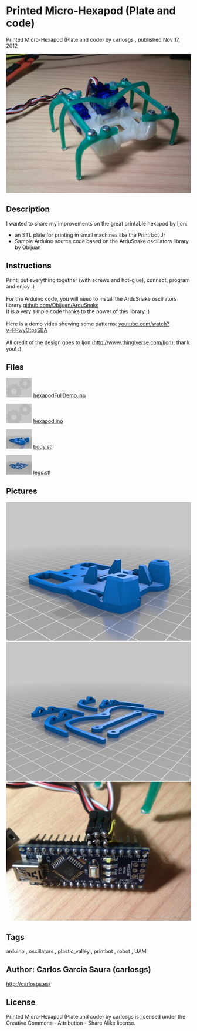 Printed Micro-Hexapod (Plate and code)
===============
Printed Micro-Hexapod (Plate and code)  by carlosgs , published Nov 17, 2012

![Image](img/2012-11-17_18.27.49_display_large.jpg "Title")

Description
--------
I wanted to share my improvements on the great printable hexapod by Ijon:<br />
- an STL plate for printing in small machines like the Printrbot Jr<br />
- Sample Arduino source code based on the ArduSnake oscillators library by Obijuan

Instructions
--------
Print, put everything together (with screws and hot-glue), connect, program and enjoy :)<br />
<br />
For the Arduino code, you will need to install the ArduSnake oscillators library <a href="https://github.com/Obijuan/ArduSnake" target="_blank" rel="nofollow">github.com/Obijuan/ArduSnake</a><br />
It is a very simple code thanks to the power of this library :)<br />
<br />
Here is a demo video showing some patterns: <a href="http://www.youtube.com/watch?v=FPwyOtpsSBA" target="_blank" rel="nofollow">youtube.com/watch?v=FPwyOtpsSBA</a><br />
<br />
All credit of the design goes to Ijon (http://www.thingiverse.com/Ijon), thank you! :)

Files
--------
[![Image](img/Gears_preview_tinycard.jpg)](hexapodFullDemo.ino)
 [ hexapodFullDemo.ino](hexapodFullDemo.ino)  

[![Image](img/Gears_preview_tinycard.jpg)](hexapod.ino)
 [ hexapod.ino](hexapod.ino)  

[![Image](img/body_preview_tinycard.jpg)](body.stl)
 [ body.stl](body.stl)  

[![Image](img/legs_preview_tinycard.jpg)](legs.stl)
 [ legs.stl](legs.stl)  



Pictures
--------
![Image](img/body_display_large.jpg "Title")
![Image](img/legs_display_large.jpg "Title")
![Image](img/2012-11-17_20.19.15_display_large.jpg "Title")


Tags
--------
arduino , oscillators , plastic_valley , printbot , robot , UAM  



Author: Carlos Garcia Saura (carlosgs)
--------
<http://carlosgs.es/>  

License
--------
Printed Micro-Hexapod (Plate and code) by carlosgs is licensed under the Creative Commons - Attribution - Share Alike license.  

